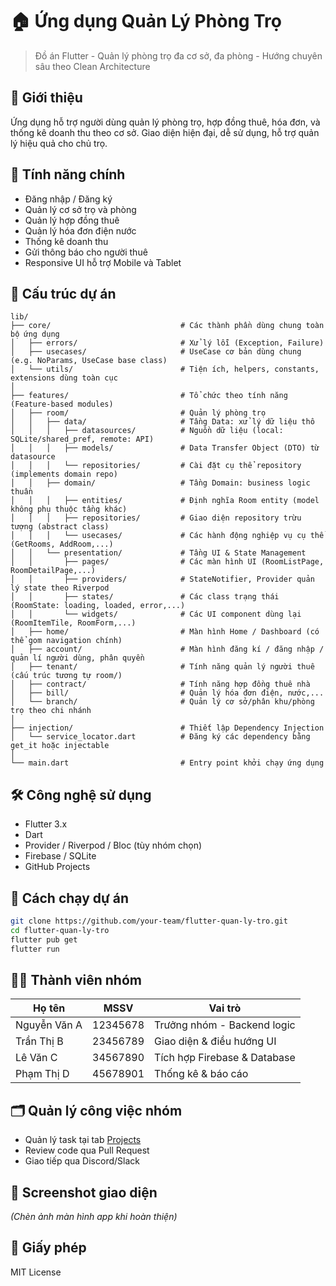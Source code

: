 # 🏠 Ứng dụng Quản Lý Phòng Trọ

> Đồ án Flutter - Quản lý phòng trọ đa cơ sở, đa phòng - Hướng chuyên sâu theo Clean Architecture

## 📱 Giới thiệu
Ứng dụng hỗ trợ người dùng quản lý phòng trọ, hợp đồng thuê, hóa đơn, và thống kê doanh thu theo cơ sở. Giao diện hiện đại, dễ sử dụng, hỗ trợ quản lý hiệu quả cho chủ trọ.

## 🚀 Tính năng chính
- Đăng nhập / Đăng ký
- Quản lý cơ sở trọ và phòng
- Quản lý hợp đồng thuê
- Quản lý hóa đơn điện nước
- Thống kê doanh thu
- Gửi thông báo cho người thuê
- Responsive UI hỗ trợ Mobile và Tablet

## 📂 Cấu trúc dự án
```
lib/
├── core/                             # Các thành phần dùng chung toàn bộ ứng dụng
│   ├── errors/                       # Xử lý lỗi (Exception, Failure)
│   ├── usecases/                     # UseCase cơ bản dùng chung (e.g. NoParams, UseCase base class)
│   └── utils/                        # Tiện ích, helpers, constants, extensions dùng toàn cục
│
├── features/                         # Tổ chức theo tính năng (Feature-based modules)
│   ├── room/                         # Quản lý phòng trọ
│   │   ├── data/                     # Tầng Data: xử lý dữ liệu thô
│   │   │   ├── datasources/          # Nguồn dữ liệu (local: SQLite/shared_pref, remote: API)
│   │   │   ├── models/               # Data Transfer Object (DTO) từ datasource
│   │   │   └── repositories/         # Cài đặt cụ thể repository (implements domain repo)
│   │   ├── domain/                   # Tầng Domain: business logic thuần
│   │   │   ├── entities/             # Định nghĩa Room entity (model không phụ thuộc tầng khác)
│   │   │   ├── repositories/         # Giao diện repository trừu tượng (abstract class)
│   │   │   └── usecases/             # Các hành động nghiệp vụ cụ thể (GetRooms, AddRoom,...)
│   │   └── presentation/             # Tầng UI & State Management
│   │       ├── pages/                # Các màn hình UI (RoomListPage, RoomDetailPage,...)
│   │       ├── providers/            # StateNotifier, Provider quản lý state theo Riverpod
│   │       ├── states/               # Các class trạng thái (RoomState: loading, loaded, error,...)
│   │       └── widgets/              # Các UI component dùng lại (RoomItemTile, RoomForm,...)
│   ├── home/                         # Màn hình Home / Dashboard (có thể gom navigation chính)
│   ├── account/                      # Màn hình đăng kí / đăng nhập / quản lí người dùng, phân quyền
│   ├── tenant/                       # Tính năng quản lý người thuê (cấu trúc tương tự room/)
│   ├── contract/                     # Tính năng hợp đồng thuê nhà
│   ├── bill/                         # Quản lý hóa đơn điện, nước,...
│   └── branch/                       # Quản lý cơ sở/phân khu/phòng trọ theo chi nhánh
│
├── injection/                        # Thiết lập Dependency Injection
│   └── service_locator.dart          # Đăng ký các dependency bằng get_it hoặc injectable
│
└── main.dart                         # Entry point khởi chạy ứng dụng

```

## 🛠 Công nghệ sử dụng
- Flutter 3.x
- Dart
- Provider / Riverpod / Bloc (tùy nhóm chọn)
- Firebase / SQLite
- GitHub Projects

## 🔧 Cách chạy dự án
```bash
git clone https://github.com/your-team/flutter-quan-ly-tro.git
cd flutter-quan-ly-tro
flutter pub get
flutter run
```

## 👨‍💻 Thành viên nhóm
| Họ tên         | MSSV     | Vai trò                  |
|----------------|----------|---------------------------|
| Nguyễn Văn A   | 12345678 | Trưởng nhóm - Backend logic |
| Trần Thị B     | 23456789 | Giao diện & điều hướng UI |
| Lê Văn C       | 34567890 | Tích hợp Firebase & Database |
| Phạm Thị D     | 45678901 | Thống kê & báo cáo       |

## 🗂 Quản lý công việc nhóm
- Quản lý task tại tab [Projects](https://github.com/your-repo/projects)
- Review code qua Pull Request
- Giao tiếp qua Discord/Slack

## 📸 Screenshot giao diện
*(Chèn ảnh màn hình app khi hoàn thiện)*

## 📃 Giấy phép
MIT License
